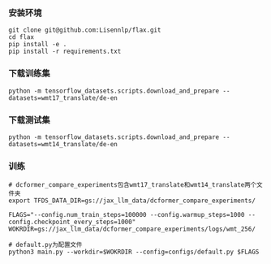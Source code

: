 
### 安装环境
    git clone git@github.com:Lisennlp/flax.git
    cd flax
    pip install -e .
    pip install -r requirements.txt
### 下载训练集

    python -m tensorflow_datasets.scripts.download_and_prepare --datasets=wmt17_translate/de-en

### 下载测试集

    python -m tensorflow_datasets.scripts.download_and_prepare --datasets=wmt14_translate/de-en

### 训练
    # dcformer_compare_experiments包含wmt17_translate和wmt14_translate两个文件夹
    export TFDS_DATA_DIR=gs://jax_llm_data/dcformer_compare_experiments/

    FLAGS="--config.num_train_steps=100000 --config.warmup_steps=1000 --config.checkpoint_every_steps=1000"
    WOKRDIR=gs://jax_llm_data/dcformer_compare_experiments/logs/wmt_256/

    # default.py为配置文件
    python3 main.py --workdir=$WOKRDIR --config=configs/default.py $FLAGS


